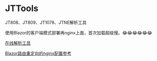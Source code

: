 ﻿# JTTools

JT808、JT809、JT1078、JTNE解析工具

使用Blazor的客户端模式部署再nginx上面，首次加载超级慢。😂😂😂😂😂😂

<a href="https://jttools.smallchi.cn/" target="_blank">在线解析工具</a>

[Blazor路由重定向的nginx配置参考](https://docs.microsoft.com/en-us/aspnet/core/blazor/host-and-deploy/webassembly?view=aspnetcore-3.1#rewrite-urls-for-correct-routing)
